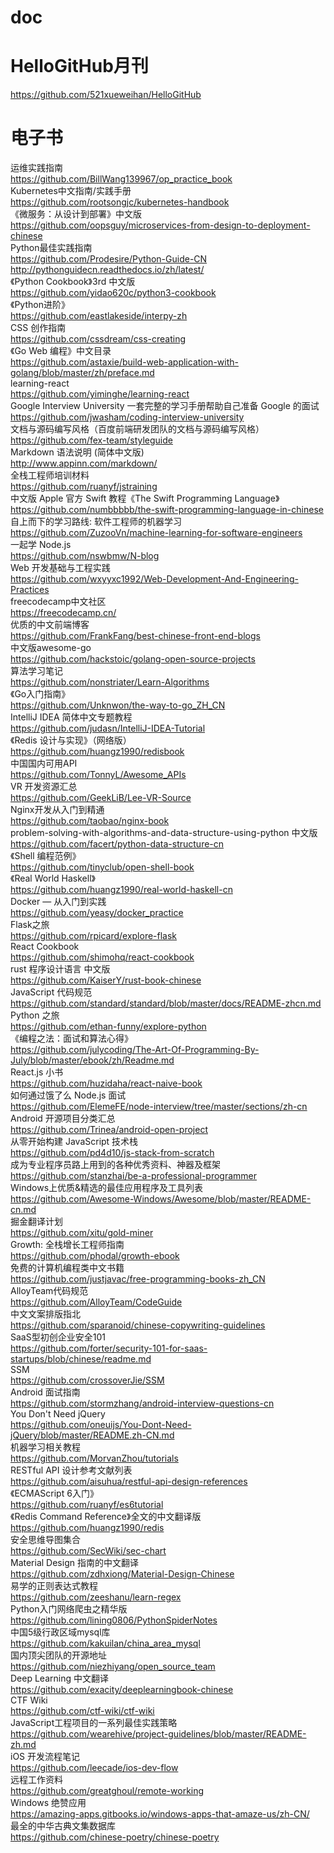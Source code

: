 # doc

# HelloGitHub月刊
https://github.com/521xueweihan/HelloGitHub

# 电子书  
运维实践指南  
https://github.com/BillWang139967/op_practice_book  
Kubernetes中文指南/实践手册  
https://github.com/rootsongjc/kubernetes-handbook  
《微服务：从设计到部署》中文版  
https://github.com/oopsguy/microservices-from-design-to-deployment-chinese  
Python最佳实践指南  
https://github.com/Prodesire/Python-Guide-CN  
http://pythonguidecn.readthedocs.io/zh/latest/  
《Python Cookbook》3rd 中文版  
https://github.com/yidao620c/python3-cookbook  
《Python进阶》  
https://github.com/eastlakeside/interpy-zh  
CSS 创作指南  
https://github.com/cssdream/css-creating  
《Go Web 编程》中文目录  
https://github.com/astaxie/build-web-application-with-golang/blob/master/zh/preface.md  
learning-react  
https://github.com/yiminghe/learning-react  
Google Interview University 一套完整的学习手册帮助自己准备 Google 的面试  
https://github.com/jwasham/coding-interview-university  
文档与源码编写风格（百度前端研发团队的文档与源码编写风格）  
https://github.com/fex-team/styleguide  
Markdown 语法说明 (简体中文版)  
http://www.appinn.com/markdown/  
全栈工程师培训材料  
https://github.com/ruanyf/jstraining  
中文版 Apple 官方 Swift 教程《The Swift Programming Language》  
https://github.com/numbbbbb/the-swift-programming-language-in-chinese  
自上而下的学习路线: 软件工程师的机器学习  
https://github.com/ZuzooVn/machine-learning-for-software-engineers  
一起学 Node.js  
https://github.com/nswbmw/N-blog  
Web 开发基础与工程实践  
https://github.com/wxyyxc1992/Web-Development-And-Engineering-Practices  
freecodecamp中文社区  
https://freecodecamp.cn/  
优质的中文前端博客  
https://github.com/FrankFang/best-chinese-front-end-blogs  
中文版awesome-go  
https://github.com/hackstoic/golang-open-source-projects  
算法学习笔记  
https://github.com/nonstriater/Learn-Algorithms  
《Go入门指南》  
https://github.com/Unknwon/the-way-to-go_ZH_CN  
IntelliJ IDEA 简体中文专题教程  
https://github.com/judasn/IntelliJ-IDEA-Tutorial  
《Redis 设计与实现》（网络版）  
https://github.com/huangz1990/redisbook  
中国国内可用API  
https://github.com/TonnyL/Awesome_APIs  
VR 开发资源汇总  
https://github.com/GeekLiB/Lee-VR-Source  
Nginx开发从入门到精通  
https://github.com/taobao/nginx-book  
problem-solving-with-algorithms-and-data-structure-using-python 中文版  
https://github.com/facert/python-data-structure-cn  
《Shell 编程范例》  
https://github.com/tinyclub/open-shell-book  
《Real World Haskell》  
https://github.com/huangz1990/real-world-haskell-cn  
Docker — 从入门到实践  
https://github.com/yeasy/docker_practice  
Flask之旅  
https://github.com/rpicard/explore-flask  
React Cookbook  
https://github.com/shimohq/react-cookbook  
rust 程序设计语言 中文版  
https://github.com/KaiserY/rust-book-chinese  
JavaScript 代码规范  
https://github.com/standard/standard/blob/master/docs/README-zhcn.md  
Python 之旅  
https://github.com/ethan-funny/explore-python  
《编程之法：面试和算法心得》  
https://github.com/julycoding/The-Art-Of-Programming-By-July/blob/master/ebook/zh/Readme.md  
React.js 小书  
https://github.com/huzidaha/react-naive-book  
如何通过饿了么 Node.js 面试  
https://github.com/ElemeFE/node-interview/tree/master/sections/zh-cn  
Android 开源项目分类汇总  
https://github.com/Trinea/android-open-project  
从零开始构建 JavaScript 技术栈  
https://github.com/pd4d10/js-stack-from-scratch  
成为专业程序员路上用到的各种优秀资料、神器及框架  
https://github.com/stanzhai/be-a-professional-programmer  
Windows上优质&精选的最佳应用程序及工具列表  
https://github.com/Awesome-Windows/Awesome/blob/master/README-cn.md  
掘金翻译计划  
https://github.com/xitu/gold-miner  
Growth: 全栈增长工程师指南  
https://github.com/phodal/growth-ebook  
免费的计算机编程类中文书籍  
https://github.com/justjavac/free-programming-books-zh_CN  
AlloyTeam代码规范  
https://github.com/AlloyTeam/CodeGuide  
中文文案排版指北  
https://github.com/sparanoid/chinese-copywriting-guidelines  
SaaS型初创企业安全101  
https://github.com/forter/security-101-for-saas-startups/blob/chinese/readme.md  
SSM  
https://github.com/crossoverJie/SSM  
Android 面试指南  
https://github.com/stormzhang/android-interview-questions-cn  
You Don't Need jQuery  
https://github.com/oneuijs/You-Dont-Need-jQuery/blob/master/README.zh-CN.md  
机器学习相关教程  
https://github.com/MorvanZhou/tutorials  
RESTful API 设计参考文献列表  
https://github.com/aisuhua/restful-api-design-references  
《ECMAScript 6入门》  
https://github.com/ruanyf/es6tutorial  
《Redis Command Reference》全文的中文翻译版  
https://github.com/huangz1990/redis  
安全思维导图集合  
https://github.com/SecWiki/sec-chart  
Material Design 指南的中文翻译  
https://github.com/zdhxiong/Material-Design-Chinese  
易学的正则表达式教程  
https://github.com/zeeshanu/learn-regex  
Python入门网络爬虫之精华版  
https://github.com/lining0806/PythonSpiderNotes  
中国5级行政区域mysql库  
https://github.com/kakuilan/china_area_mysql  
国内顶尖团队的开源地址  
https://github.com/niezhiyang/open_source_team  
Deep Learning 中文翻译  
https://github.com/exacity/deeplearningbook-chinese  
CTF Wiki  
https://github.com/ctf-wiki/ctf-wiki  
JavaScript工程项目的一系列最佳实践策略  
https://github.com/wearehive/project-guidelines/blob/master/README-zh.md  
iOS 开发流程笔记  
https://github.com/leecade/ios-dev-flow  
远程工作资料  
https://github.com/greatghoul/remote-working  
Windows 绝赞应用  
https://amazing-apps.gitbooks.io/windows-apps-that-amaze-us/zh-CN/  
最全的中华古典文集数据库  
https://github.com/chinese-poetry/chinese-poetry  

